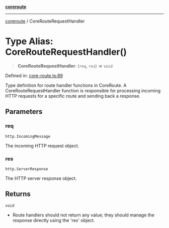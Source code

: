 [**coreroute**](../README.md)

***

[coreroute](../globals.md) / CoreRouteRequestHandler

# Type Alias: CoreRouteRequestHandler()

> **CoreRouteRequestHandler**: (`req`, `res`) => `void`

Defined in: [core-route.ts:89](https://github.com/cmames/CoreRoute/blob/2116a239468e5fe8ebe82c1ab9ec167faafc5408/src/core-route.ts#L89)

Type definition for route handler functions in CoreRoute.
A CoreRouteRequestHandler function is responsible for processing incoming HTTP requests
for a specific route and sending back a response.

## Parameters

### req

`http.IncomingMessage`

The incoming HTTP request object.

### res

`http.ServerResponse`

The HTTP server response object.

## Returns

`void`

- Route handlers should not return any value; they should manage the response directly using the 'res' object.
